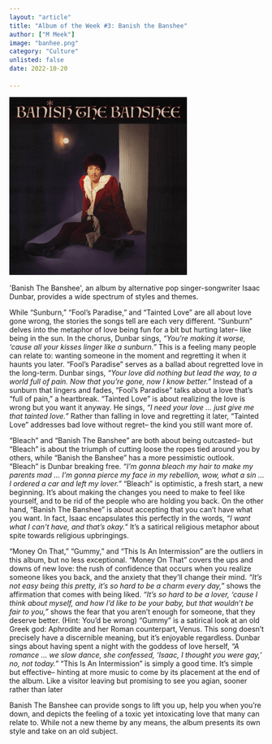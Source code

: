 ```yaml
---
layout: "article"
title: "Album of the Week #3: Banish the Banshee"
author: ["M Meek"]
image: "banhee.png"
category: "Culture"
unlisted: false
date: 2022-10-20
 
---
```


![Album Image](/assets/images/banhee.png)

'Banish The Banshee', an album by alternative pop singer-songwriter Isaac Dunbar, provides a wide spectrum of styles and themes. 

While “Sunburn,” “Fool’s Paradise,” and “Tainted Love” are all about love gone wrong, the stories the songs tell are each very different. “Sunburn” delves  into the metaphor of love being fun for a bit but hurting later– like being in the sun. In the chorus, Dunbar sings, *“You’re making it worse, ‘cause all your kisses linger like a sunburn.”* This is a feeling many people can relate to: wanting someone in the moment and regretting it when it haunts you later. “Fool’s Paradise” serves as a ballad about regretted love in the long-term. Dunbar sings, *“Your love did nothing but lead the way, to a world full of pain. Now that you’re gone, now I know better.”* Instead of a sunburn that lingers and fades, “Fool’s Paradise” talks about a love that’s “full of pain,” a heartbreak. “Tainted Love” is about realizing the love is wrong but you want it anyway. He sings, *“I need your love … just give me that tainted love.”* Rather than falling in love and regretting it later, “Tainted Love” addresses bad love without regret– the kind you still want more of.

“Bleach” and “Banish The Banshee” are both about being outcasted– but “Bleach” is about the triumph of cutting loose the ropes tied around you by others, while “Banish the Banshee” has a more pessimistic outlook. “Bleach” is Dunbar breaking free. *“I’m gonna bleach my hair to make my parents mad … I’m gonna pierce my face in my rebellion, wow, what a sin … I ordered a car and left my lover.”* “Bleach” is optimistic, a fresh start, a new beginning. It’s about making the changes you need to make to feel like yourself, and to be rid of the people who are holding you back. On the other hand, “Banish The Banshee” is about accepting that you can’t have what you want. In fact, Isaac encapsulates this perfectly in the words, *“I want what I can't have, and that’s okay.”* It’s a satirical religious metaphor about spite towards religious upbringings.

“Money On That,” “Gummy,” and “This Is An Intermission” are the outliers in this album, but no less exceptional. “Money On That” covers the ups and downs of new love: the rush of confidence that occurs when you realize someone likes you back, and the anxiety that they’ll change their mind. *“It’s not easy being this pretty, it’s so hard to be a charm every day,”* shows the affirmation that comes with being liked. *“It’s so hard to be a lover, ‘cause I think about myself, and how I’d like to be your baby, but that wouldn’t be fair to you,”* shows the fear that you aren’t enough for someone, that they deserve better. (Hint: You’d be wrong) “Gummy” is a satirical look at an old Greek god: Aphrodite and her Roman counterpart, Venus. This song doesn’t precisely have a discernible meaning, but it’s enjoyable regardless. Dunbar sings about having spent a night with the goddess of love herself, *“A romance … we slow dance, she confessed, ‘Isaac, I thought you were gay,’ no, not today.”* “This Is An Intermission” is simply a good time. It’s simple but effective– hinting at more music to come by its placement at the end of the album. Like a visitor leaving but promising to see you agian, sooner rather than later

Banish The Banshee can provide songs to lift you up, help you when you’re down, and depicts the feeling of a toxic yet intoxicating love that many can relate to. While not a new theme by any means, the album presents its own style and take on an old subject.

